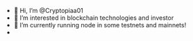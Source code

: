 - 👋 Hi, I’m @Cryptopiaa01
- 👀 I’m interested in blockchain technologies and investor
- 🌱 I’m currently running node in some testnets and mainnets!
- 


<!---
Cryptopiaa01/Cryptopiaa01 is a ✨ special ✨ repository because its `README.md` (this file) appears on your GitHub profile.
You can click the Preview link to take a look at your changes.
--->
